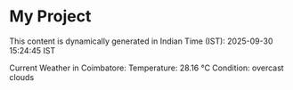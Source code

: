 # My Project

This content is dynamically generated in Indian Time (IST): 2025-09-30 15:24:45 IST


Current Weather in Coimbatore:
Temperature: 28.16 °C
Condition: overcast clouds
